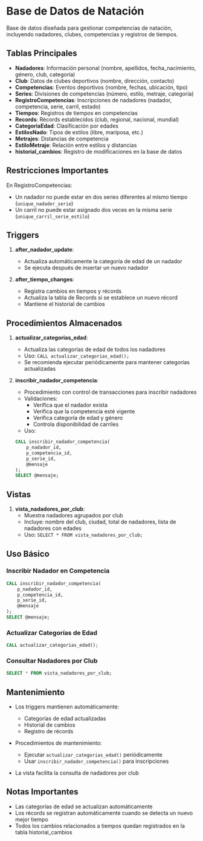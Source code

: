 # Base de Datos de Natación

Base de datos diseñada para gestionar competencias de natación, incluyendo nadadores, clubes, competencias y registros de tiempos.

## Tablas Principales

- **Nadadores**: Información personal (nombre, apellidos, fecha_nacimiento, género, club, categoría)
- **Club**: Datos de clubes deportivos (nombre, dirección, contacto)
- **Competencias**: Eventos deportivos (nombre, fechas, ubicación, tipo)
- **Series**: Divisiones de competencias (número, estilo, metraje, categoría)
- **RegistroCompetencias**: Inscripciones de nadadores (nadador, competencia, serie, carril, estado)
- **Tiempos**: Registros de tiempos en competencias
- **Records**: Récords establecidos (club, regional, nacional, mundial)
- **CategoriaEdad**: Clasificación por edades
- **EstilosNado**: Tipos de estilos (libre, mariposa, etc.)
- **Metrajes**: Distancias de competencia
- **EstiloMetraje**: Relación entre estilos y distancias
- **historial_cambios**: Registro de modificaciones en la base de datos

## Restricciones Importantes

En RegistroCompetencias:
- Un nadador no puede estar en dos series diferentes al mismo tiempo (`unique_nadador_serie`)
- Un carril no puede estar asignado dos veces en la misma serie (`unique_carril_serie_estilo`)

## Triggers

1. **after_nadador_update**: 
   - Actualiza automáticamente la categoría de edad de un nadador
   - Se ejecuta después de insertar un nuevo nadador

2. **after_tiempo_changes**:
   - Registra cambios en tiempos y récords
   - Actualiza la tabla de Records si se establece un nuevo récord
   - Mantiene el historial de cambios

## Procedimientos Almacenados

1. **actualizar_categorias_edad**:
   - Actualiza las categorías de edad de todos los nadadores
   - Uso: `CALL actualizar_categorias_edad();`
   - Se recomienda ejecutar periódicamente para mantener categorías actualizadas

2. **inscribir_nadador_competencia**:
   - Procedimiento con control de transacciones para inscribir nadadores
   - Validaciones:
     * Verifica que el nadador exista
     * Verifica que la competencia esté vigente
     * Verifica categoría de edad y género
     * Controla disponibilidad de carriles
   - Uso: 
   ```sql
   CALL inscribir_nadador_competencia(
       p_nadador_id,
       p_competencia_id,
       p_serie_id,
       @mensaje
   );
   SELECT @mensaje;
   ```

## Vistas

1. **vista_nadadores_por_club**:
   - Muestra nadadores agrupados por club
   - Incluye: nombre del club, ciudad, total de nadadores, lista de nadadores con edades
   - Uso: `SELECT * FROM vista_nadadores_por_club;`

## Uso Básico

### Inscribir Nadador en Competencia
```sql
CALL inscribir_nadador_competencia(
    p_nadador_id,
    p_competencia_id,
    p_serie_id,
    @mensaje
);
SELECT @mensaje;
```

### Actualizar Categorías de Edad
```sql
CALL actualizar_categorias_edad();
```

### Consultar Nadadores por Club
```sql
SELECT * FROM vista_nadadores_por_club;
```

## Mantenimiento

- Los triggers mantienen automáticamente:
  - Categorías de edad actualizadas
  - Historial de cambios
  - Registro de récords

- Procedimientos de mantenimiento:
  - Ejecutar `actualizar_categorias_edad()` periódicamente
  - Usar `inscribir_nadador_competencia()` para inscripciones

- La vista facilita la consulta de nadadores por club

## Notas Importantes

- Las categorías de edad se actualizan automáticamente
- Los récords se registran automáticamente cuando se detecta un nuevo mejor tiempo
- Todos los cambios relacionados a tiempos quedan registrados en la tabla historial_cambios


